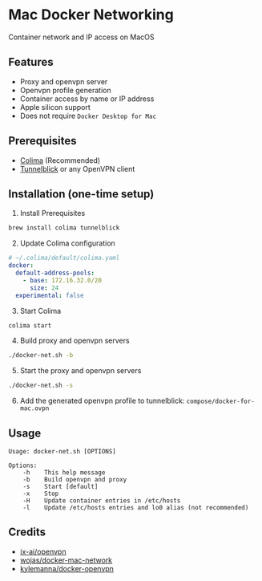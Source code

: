 # Mac Docker Networking
Container network and IP access on MacOS

## Features
- Proxy and openvpn server
- Openvpn profile generation
- Container access by name or IP address
- Apple silicon support
- Does not require `Docker Desktop for Mac`

## Prerequisites
- [Colima](https://github.com/abiosoft/colima) (Recommended)
- [Tunnelblick](https://tunnelblick.net) or any OpenVPN client

## Installation (one-time setup)
1. Install Prerequisites
```sh
brew install colima tunnelblick
```
2. Update Colima configuration
```yaml
# ~/.colima/default/colima.yaml
docker:
  default-address-pools:
    - base: 172.16.32.0/20
      size: 24
  experimental: false
```
3. Start Colima
```sh
colima start
```
4. Build proxy and openvpn servers
```sh
./docker-net.sh -b
```
5. Start the proxy and openvpn servers 
```sh
./docker-net.sh -s
```
6. Add the generated openvpn profile to tunnelblick: `compose/docker-for-mac.ovpn`

## Usage
```
Usage: docker-net.sh [OPTIONS]

Options: 
    -h    This help message
    -b    Build openvpn and proxy
    -s    Start [default]
    -x    Stop
    -H    Update container entries in /etc/hosts
    -l    Update /etc/hosts entries and lo0 alias (not recommended)
```
## Credits       
- [ix-ai/openvpn](https://github.com/ix-ai/openvpn)
- [wojas/docker-mac-network](https://github.com/wojas/docker-mac-network)
- [kylemanna/docker-openvpn](https://github.com/kylemanna/docker-openvpn)
